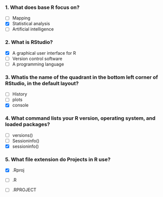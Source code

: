 ### 1. What does base R focus on?
-[ ] Mapping
-[x] Statistical analysis
-[ ] Artificial intelligence

### 2. What is RStudio?
-[x] A graphical user interface for R
-[ ] Version control software
-[ ] A programming language

### 3. Whatis the name of the quadrant in the bottom left corner of RStudio, in the default layout?

-[ ] History
-[ ] plots
-[x] console

### 4. What command lists your R version, operating system, and loaded packages?

-[ ] versions()
-[ ] Sessioninfo()
-[x] sessioninfo()

### 5. What file extension do Projects in R use?
-[x] .Rproj
-[ ] .R
-[ ] .RPROJECT

